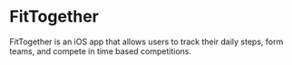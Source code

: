 # FitTogether
FitTogether is an iOS app that allows users to track their daily steps, form teams, and compete in time based competitions.
